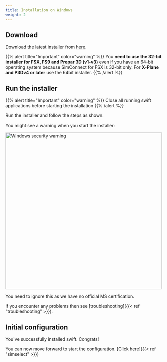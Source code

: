 ```yaml
---
title: Installation on Windows
weight: 2
---
```


## Download

Download the latest installer from [here](https://github.com/swift-project/pilotclient/releases/latest).

{{% alert title="Important" color="warning" %}}
You **need to use the 32-bit installer for FSX, FS9 and Prepar 3D (v1-v3)** even if you have an 64-bit operating system because SimConnect for FSX is 32-bit only. For **X-Plane and P3Dv4 or later** use the 64bit installer.
{{% /alert %}}

## Run the installer

{{% alert title="Important" color="warning" %}}
Close all running swift applications before starting the installation
{{% /alert %}}

Run the installer and follow the steps as shown.

You might see a warning when you start the installer:

<img src=http://img.swift-project.org/Windows_protected_your_PC.png alt="Windows security warning" width="500px"/>

You need to ignore this as we have no official MS certification.

If you encounter any problems then see [troubleshooting]({{< ref "troubleshooting" >}}).

## Initial configuration

You've successfully installed swift. Congrats!

You can now move forward to start the configuration. [Click here]({{< ref "simselect" >}})